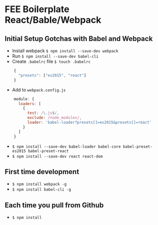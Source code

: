 # FEE Boilerplate React/Bable/Webpack

## Initial Setup Gotchas with Babel and Webpack
  - Install webpack `$ npm install --save-dev webpack`
  - Run `$ npm install --save-dev babel-cli`
  - Create `.babelrc` file `$ touch .babelrc`
    
  ```js
      {
        "presets": ["es2015", "react"]
      }
  ```
  - Add to `webpack.config.js`

```js
    module: {
      loaders: [
        {
          test: /\.js$/,
          exclude: /node_modules/,
          loader: 'babel-loader?presets[]=es2015&presets[]=react'
        }
      ]
    }
```
  - `$ npm install --save-dev babel-loader babel-core babel-preset-es2015 babel-preset-react`
  - `$ npm install --save-dev react react-dom`

## First time development
  - `$ npm install webpack -g`
  - `$ npm install babel-cli -g`

## Each time you pull from Github
  - `$ npm install`
